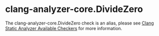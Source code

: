 clang-analyzer-core.DivideZero
==============================

The clang-analyzer-core.DivideZero check is an alias, please see [Clang
Static Analyzer Available
Checkers](https://clang.llvm.org/docs/analyzer/checkers.html#core-dividezero)
for more information.
